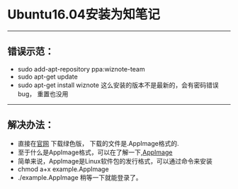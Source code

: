 #  Ubuntu16.04安装为知笔记
---
##  错误示范：
* sudo add-apt-repository ppa:wiznote-team
* sudo apt-get update
* sudo apt-get install wiznote
这么安装的版本不是最新的，会有密码错误bug，
重置也没用
---
##  解决办法：
* 直接在[官网](https://url.wiz.cn/u/Wizlinux) 下载绿色版，
下载的文件是.AppImage格式的.
* 至于什么是AppImage格式，可以在了解一下,[AppImage](https://ubuntuqa.com/article/546.html) 
* 简单来说，AppImage是Linux软件包的发行格式，可以通过命令来安装
* chmod a+x example.AppImage
* ./example.AppImage
稍等一下就能登录了。

